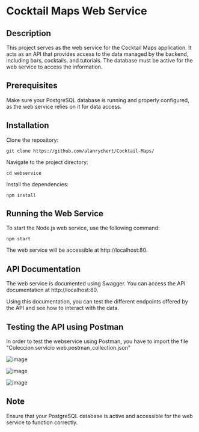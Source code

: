 # Cocktail Maps Web Service

## Description

This project serves as the web service for the Cocktail Maps application. It acts as an API that provides access to the data managed by the backend, including bars, cocktails, and tutorials. The database must be active for the web service to access the information.

## Prerequisites

Make sure your PostgreSQL database is running and properly configured, as the web service relies on it for data access.

## Installation

Clone the repository:

``` git clone https://github.com/alanrychert/Cocktail-Maps/ ```

Navigate to the project directory:

``` cd webservice ```

Install the dependencies:

``` npm install ```

## Running the Web Service

To start the Node.js web service, use the following command:

``` npm start ```

The web service will be accessible at http://localhost:80.

## API Documentation

The web service is documented using Swagger. You can access the API documentation at http://localhost:80.

Using this documentation, you can test the different endpoints offered by the API and see how to interact with the data.

## Testing the API using Postman

In order to test the webservice using Postman, you have to import the file "Coleccion servicio web.postman_collection.json"

![image](https://user-images.githubusercontent.com/50160556/120728905-41add200-c4b4-11eb-9f6e-f5354d956ea3.png)

![image](https://user-images.githubusercontent.com/50160556/120728917-4a9ea380-c4b4-11eb-9036-1307a87bd5fb.png)

![image](https://user-images.githubusercontent.com/50160556/120728927-512d1b00-c4b4-11eb-8a55-7d68c687067a.png)

## Note
Ensure that your PostgreSQL database is active and accessible for the web service to function correctly.


